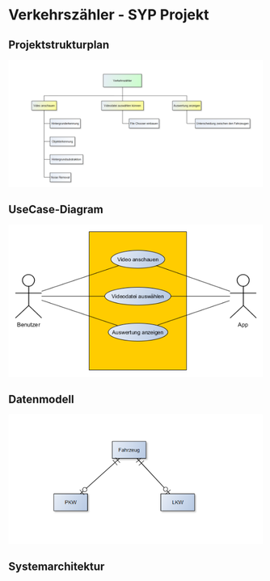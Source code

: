 # Verkehrszähler - SYP Projekt
## Projektstrukturplan
![alt text](https://github.com/ivonnegattringer/Verkaehrszaehler_3AHIF/blob/master/Bilder/projektstrukturplan.PNG)
## UseCase-Diagram
![alt text](https://github.com/ivonnegattringer/Verkaehrszaehler_3AHIF/blob/master/Bilder/UseCaseDiagram.png)
## Datenmodell
![alt text](https://github.com/ivonnegattringer/Verkaehrszaehler_3AHIF/blob/master/Bilder/klassendiagramm.PNG)
## Systemarchitektur
